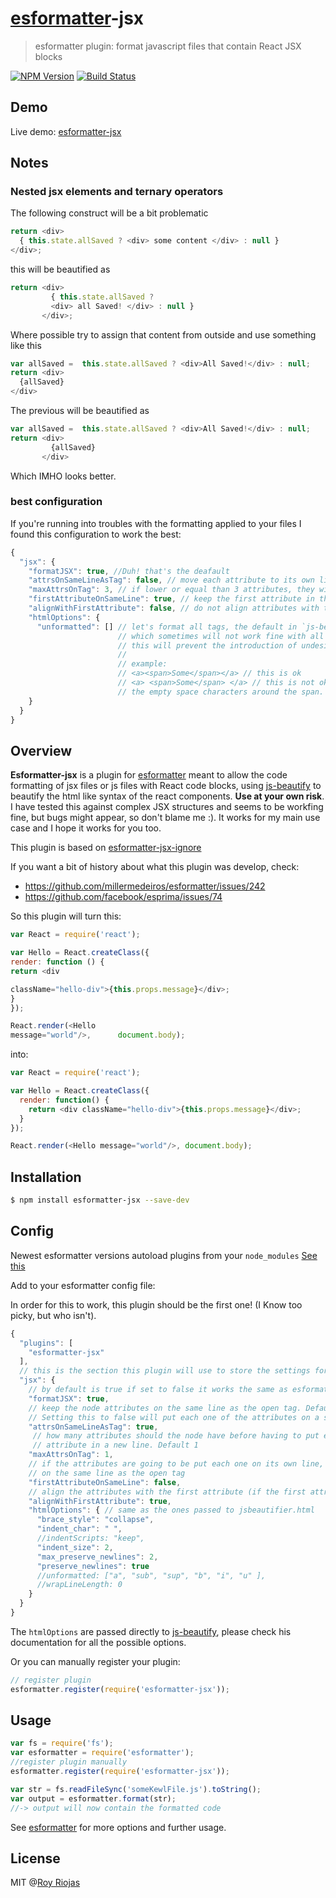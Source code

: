 # [esformatter](https://github.com/millermedeiros/esformatter)-jsx
> esformatter plugin: format javascript files that contain React JSX blocks

[![NPM Version](http://img.shields.io/npm/v/esformatter-jsx.svg?style=flat)](https://npmjs.org/package/esformatter-jsx)
[![Build Status](http://img.shields.io/travis/royriojas/esformatter-jsx.svg?style=flat)](https://travis-ci.org/royriojas/esformatter-jsx)

## Demo

Live demo: [esformatter-jsx](http://requirebin.com/embed?gist=0d67452e01754269660f)

## Notes

### Nested jsx elements and ternary operators

The following construct will be a bit problematic
```javascript
return <div>
  { this.state.allSaved ? <div> some content </div> : null }
</div>;
```

this will be beautified as 

```javascript
return <div>
         { this.state.allSaved ? 
         <div> all Saved! </div> : null }
       </div>;
```

Where possible try to assign that content from outside and use something like this

```javascript
var allSaved =  this.state.allSaved ? <div>All Saved!</div> : null;
return <div>
  {allSaved}
</div>
```

The previous will be beautified as 
```javascript
var allSaved =  this.state.allSaved ? <div>All Saved!</div> : null;
return <div>
         {allSaved}
       </div>
```

Which IMHO looks better.

### best configuration

If you're running into troubles with the formatting applied to your files I found this configuration to work the best:

```javascript
{
  "jsx": {
    "formatJSX": true, //Duh! that's the deafault
    "attrsOnSameLineAsTag": false, // move each attribute to its own line
    "maxAttrsOnTag": 3, // if lower or equal than 3 attributes, they will be kept on a single line
    "firstAttributeOnSameLine": true, // keep the first attribute in the same line as the tag
    "alignWithFirstAttribute": false, // do not align attributes with the first tag
    "htmlOptions": {
      "unformatted": [] // let's format all tags, the default in `js-beautify.html` is to leave unformatted a lot of tags
                        // which sometimes will not work fine with all jsx structures. By forcing the formatting of all tags
                        // this will prevent the introduction of undesired spans in the generated output
                        // 
                        // example: 
                        // <a><span>Some</span></a> // this is ok
                        // <a> <span>Some</span> </a> // this is not ok. React will generate extra spans for the 
                        // the empty space characters around the span.
    }
  }
}
```

## Overview

**Esformatter-jsx** is a plugin for [esformatter](https://github.com/millermedeiros/esformatter) meant to allow the
code formatting of jsx files or js files with React code blocks, using [js-beautify](https://www.npmjs.com/package/js-beautify) to 
beautify the html like syntax of the react components. **Use at your own risk**. I have tested this against complex JSX structures 
and seems to be workfing fine, but bugs might appear, so don't blame me :). It works for my main use case and I hope it works for you too.
 
This plugin is based on [esformatter-jsx-ignore](https://github.com/royriojas/esformatter-jsx-ignore)

If you want a bit of history about what this plugin was develop, check: 
- https://github.com/millermedeiros/esformatter/issues/242
- https://github.com/facebook/esprima/issues/74

So this plugin will turn this:
```js
var React = require('react');

var Hello = React.createClass({
render: function () {
return <div 

className="hello-div">{this.props.message}</div>;
}
});

React.render(<Hello 
message="world"/>,      document.body);
```

into:
```js
var React = require('react');

var Hello = React.createClass({
  render: function() {
    return <div className="hello-div">{this.props.message}</div>;
  }
});

React.render(<Hello message="world"/>, document.body);
```

## Installation

```sh
$ npm install esformatter-jsx --save-dev
```

## Config

Newest esformatter versions autoload plugins from your `node_modules` [See this](https://github.com/millermedeiros/esformatter#plugins)

Add to your esformatter config file:

In order for this to work, this plugin should be the first one! (I Know too picky, but who isn't).

```javascript
{
  "plugins": [
    "esformatter-jsx"
  ],
  // this is the section this plugin will use to store the settings for the jsx formatting
  "jsx": {
    // by default is true if set to false it works the same as esformatter-jsx-ignore
    "formatJSX": true, 
    // keep the node attributes on the same line as the open tag. Default is true. 
    // Setting this to false will put each one of the attributes on a single line
    "attrsOnSameLineAsTag": true,
     // how many attributes should the node have before having to put each 
     // attribute in a new line. Default 1
    "maxAttrsOnTag": 1, 
    // if the attributes are going to be put each one on its own line, then keep the first 
    // on the same line as the open tag
    "firstAttributeOnSameLine": false,
    // align the attributes with the first attribute (if the first attribute was kept on the same line as on the open tag)
    "alignWithFirstAttribute": true,  
    "htmlOptions": { // same as the ones passed to jsbeautifier.html 
      "brace_style": "collapse",
      "indent_char": " ",
      //indentScripts: "keep",
      "indent_size": 2,
      "max_preserve_newlines": 2,
      "preserve_newlines": true
      //unformatted: ["a", "sub", "sup", "b", "i", "u" ],
      //wrapLineLength: 0
    }
  }
}
```

The `htmlOptions` are passed directly to [js-beautify](https://www.npmjs.com/package/js-beautify), please check his
documentation for all the possible options.

Or you can manually register your plugin:
```js
// register plugin
esformatter.register(require('esformatter-jsx'));
```

## Usage

```js
var fs = require('fs');
var esformatter = require('esformatter');
//register plugin manually
esformatter.register(require('esformatter-jsx'));

var str = fs.readFileSync('someKewlFile.js').toString();
var output = esformatter.format(str);
//-> output will now contain the formatted code 
```

See [esformatter](https://github.com/millermedeiros/esformatter) for more options and further usage.

## License

MIT @[Roy Riojas](http://royriojas.com)